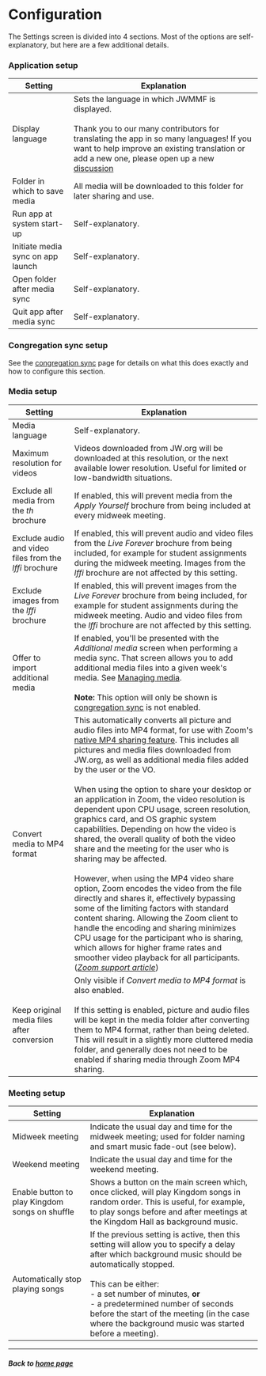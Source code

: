 # Configuration

The Settings screen is divided into 4 sections. Most of the options are self-explanatory, but here are a few additional details.

### Application setup

| Setting  | Explanation |
| ------------- | ------------- |
| Display language  | Sets the language in which JWMMF is displayed. <br><br>Thank you to our many contributors for translating the app in so many languages! If you want to help improve an existing translation or add a new one, please open up a new [discussion](https://github.com/sircharlo/jw-meeting-media-fetcher/discussions/new?category=translations&title=New+translation+in+LANGUAGE&body=I+would+like+to+help+to+translate+JWMMF+into+a+language+I+speak,+LANGUAGE.) |
| Folder in which to save media  | All media will be downloaded to this folder for later sharing and use. |
| Run app at system start-up | Self-explanatory. |
| Initiate media sync on app launch | Self-explanatory. |
| Open folder after media sync | Self-explanatory. |
| Quit app after media sync | Self-explanatory. |


### Congregation sync setup

See the [congregation sync](https://sircharlo.github.io/jw-meeting-media-fetcher/congregation-sync) page for details on what this does exactly and how to configure this section.


### Media setup

| Setting  | Explanation |
| ------------- | ------------- |
| Media language | Self-explanatory. |
| Maximum resolution for videos | Videos downloaded from JW.org will be downloaded at this resolution, or the next available lower resolution. Useful for limited or low-bandwidth situations. |
| Exclude all media from the <em>th</em> brochure  | If enabled, this will prevent media from the <em>Apply Yourself</em> brochure from being included at every midweek meeting. |
| Exclude audio and video files from the <em>lffi</em> brochure  | If enabled, this will prevent audio and video files from the <em>Live Forever</em> brochure from being included, for example for student assignments during the midweek meeting. Images from the <em>lffi</em> brochure are not affected by this setting. |
| Exclude images from the <em>lffi</em> brochure  | If enabled, this will prevent images from the <em>Live Forever</em> brochure from being included, for example for student assignments during the midweek meeting. Audio and video files from the <em>lffi</em> brochure are not affected by this setting. |
| Offer to import additional media | If enabled, you'll be presented with the *Additional media* screen when performing a media sync. That screen allows you to add additional media files into a given week's media. See [Managing media](https://sircharlo.github.io/jw-meeting-media-fetcher/manage-media). <br><br>**Note:** This option will only be shown is [congregation sync](https://sircharlo.github.io/jw-meeting-media-fetcher/congregation-sync) is not enabled.|
| Convert media to MP4 format | This automatically converts all picture and audio files into MP4 format, for use with Zoom's [native MP4 sharing feature](https://github.com/sircharlo/jw-meeting-media-fetcher/blob/master/screenshots/zoom-mp4-share.png?raw=true). This includes all pictures and media files downloaded from JW.org, as well as additional media files added by the user or the VO. <br><br>When using the option to share your desktop or an application in Zoom, the video resolution is dependent upon CPU usage, screen resolution, graphics card, and OS graphic system capabilities. Depending on how the video is shared, the overall quality of both the video share and the meeting for the user who is sharing may be affected. <br><br> However, when using the MP4 video share option, Zoom encodes the video from the file directly and shares it, effectively bypassing some of the limiting factors with standard content sharing. Allowing the Zoom client to handle the encoding and sharing minimizes CPU usage for the participant who is sharing, which allows for higher frame rates and smoother video playback for all participants. (*[Zoom support article](https://support.zoom.us/hc/en-us/articles/360051673592-Sharing-and-playing-a-video)*) |
| Keep original media files after conversion | Only visible if *Convert media to MP4 format* is also enabled.<br><br>If this setting is enabled, picture and audio files will be kept in the media folder after converting them to MP4 format, rather than being deleted. This will result in a slightly more cluttered media folder, and generally does not need to be enabled if sharing media through Zoom MP4 sharing. |



### Meeting setup

| Setting  | Explanation |
| ------------- | ------------- |
| Midweek meeting | Indicate the usual day and time for the midweek meeting; used for folder naming and smart music fade-out (see below). |
| Weekend meeting | Indicate the usual day and time for the weekend meeting. |
| Enable button to play Kingdom songs on shuffle  | Shows a button on the main screen which, once clicked, will play Kingdom songs in random order. This is useful, for example, to play songs before and after meetings at the Kingdom Hall as background music. |
| Automatically stop playing songs  | If the previous setting is active, then this setting will allow you to specify a delay after which background music should be automatically stopped. <br><br>This can be either: <br>- a set number of minutes, **or** <br>- a predetermined number of seconds before the start of the meeting (in the case where the background music was started before a meeting). |

___

##### Back to [home page](https://sircharlo.github.io/jw-meeting-media-fetcher/)
